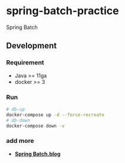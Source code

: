 # spring-batch-practice
Spring Batch

## Development

### Requirement

- Java >= 11ga
- docker >= 3

### Run
```bash
# db-up
docker-compose up -d --force-recreate
# db-down
docker-compose down -v
```

### add more
- <b><a href="https://everlasting-cello-2b6.notion.site/Spring-69743c647ffe44d794dea5084120100c?pvs=4">Spring Batch.blog</a></br>
